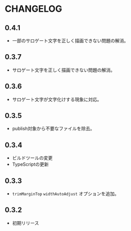 # CHANGELOG

## 0.4.1

* 一部のサロゲート文字を正しく描画できない問題の解消。

## 0.3.7

* サロゲート文字を正しく描画できない問題の解消。

## 0.3.6

* サロゲート文字が文字化けする現象に対応。

## 0.3.5

* publish対象から不要なファイルを除去。

## 0.3.4

* ビルドツールの変更
* TypeScriptの更新

## 0.3.3

* `trimMarginTop` `widthAutoAdjust` オプションを追加。

## 0.3.2

* 初期リリース
